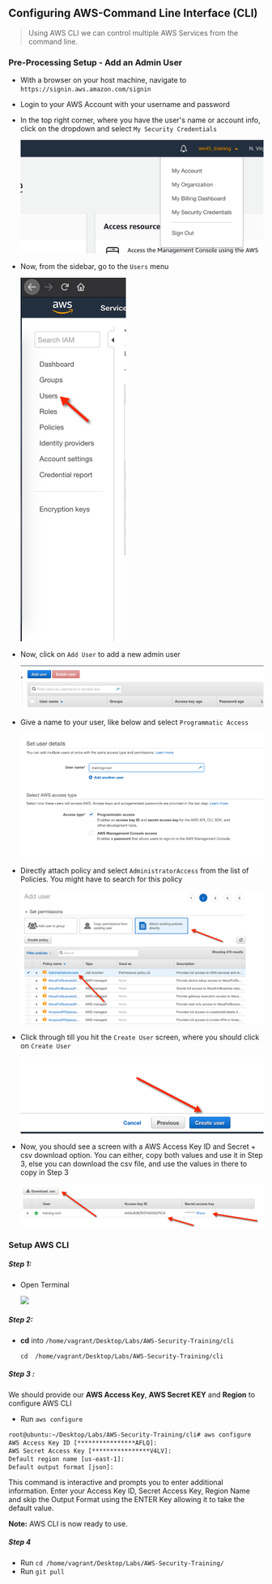 ## Configuring AWS-Command Line Interface (CLI)
>Using AWS CLI we can control multiple AWS Services from 
the command line.


### Pre-Processing Setup - Add an Admin User

* With a browser on your host machine, navigate to `https://signin.aws.amazon.com/signin`
* Login to your AWS Account with your username and password
* In the top right corner, where you have the user's name or account info, click on the dropdown and select `My Security Credentials`

    ![](img/security_creds.png)

* Now, from the sidebar, go to the `Users` menu

    ![](img/users_menu.png)

* Now, click on `Add User` to add a new admin user

    ![](img/add_user.png)

* Give a name to your user, like below and select `Programmatic Access`

    ![](img/add_root_user.png)

* Directly attach policy and select `AdministratorAccess` from the list of Policies. You might have to search for this policy

    ![](img/admin_access.png)
    
* Click through till you hit the `Create User` screen, where you should click on `Create User`

	![](img/create_user.png)
	
* Now, you should see a screen with a AWS Access Key ID and Secret + csv download option. You can either, copy both values and use it in Step 3, else you can download the csv file, and use the values in there to copy in Step 3

	![](img/copy_token.png)
	

### Setup AWS CLI

##### Step 1:

* Open Terminal

	![](img/terminal.png)

##### Step 2:

*  **cd** into  `/home/vagrant/Desktop/Labs/AWS-Security-Training/cli`

    ```commandline
    cd  /home/vagrant/Desktop/Labs/AWS-Security-Training/cli
    ```


##### Step 3 :

We should provide our **AWS Access Key**, **AWS Secret KEY** and **Region** to configure AWS CLI

* Run `aws configure`

```commandline
root@ubuntu:~/Desktop/Labs/AWS-Security-Training/cli# aws configure
AWS Access Key ID [****************AFLQ]: 
AWS Secret Access Key [****************V4LV]: 
Default region name [us-east-1]: 
Default output format [json]: 
```

This command is interactive and prompts you to enter additional information. Enter your Access Key ID, Secret Access Key, Region Name and skip the Output Format using the ENTER Key allowing it to take the default value.



**Note:**  AWS CLI is now ready to use.

##### Step 4

* Run `cd /home/vagrant/Desktop/Labs/AWS-Security-Training/`
* Run `git pull`